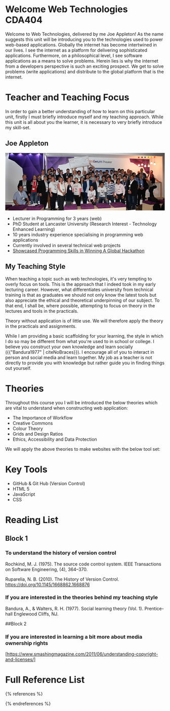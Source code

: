 
# Welcome Web Technologies CDA404
Welcome to Web Technologies, delivered by me Joe Appleton! As the name suggests this unit will be introducing you to the technologies used to power web-based applications. 
Globally the internet has become intertwined in our lives. I see the internet as a platform for delivering sophisticated applications. Furthermore, on a philosophical level, I see software applications as a means to solve problems.  Herein lies is why the internet from a developers perspective is such an exciting prospect. We get to solve problems (write applications) and distribute to the global platform that is the internet.
  
  
# Teacher and Teaching Focus 

In order to gain a better understanding of how to learn on this particular unit, firstly I must briefly introduce myself and my teaching approach. While this unit is all about you the learner,  it is necessary to very briefly introduce my skill-set.
 
## Joe Appleton 
![assets/joe_appleton_hack.jpg](assets/joe_appleton_hack.jpg)
- Lecturer in Programming  for 3 years (web)
- PhD Student at Lancaster University (Research Interest - Technology Enhanced Learning)
- 10 years industry experience specialising in programming web applications
- Currently involved in several technical web projects
- [Showcased Programming Skills in Winning A Global Hackathon](https://www.solent.ac.uk/news/school-of-media-arts-and-technology/2017/computing-team-take-first-place-in-international-programming-competition)
 
## My Teaching Style 

When teaching a topic such as web technologies, it's very tempting to overly focus on tools. This is the approach that I indeed took in my early lecturing career. However, what differentiates university from technical training is that as graduates we should not only know the latest tools but also appreciate the ethical and theoretical underpinning of our subject. To that end, I shall be, where possible, attempting to focus on theory in the lectures and tools in the practicals. 

Theory without application is of little use. We will therefore apply the theory in the practicals and assignments. 

While I am providing a basic scaffolding for your learning, the style in which I do so may be different from what you're used to in school or college. I believe you construct your own knowledge and learn socially ({{"Bandura1977" | citeNoBraces}}). I encourage all of you to interact in person and social media and learn together. My job as a teacher is not directly to provide you with knowledge but rather guide you in finding things out yourself. 


# Theories 

Throughout this course you I will be introduced the below theories which are vital to understand when constructing web application:

- The Importance of Workflow 
- Creative Commons 
- Colour Theory  
- Grids and Design Ratios 
- Ethics, Accessibility and Data Protection 

We will apply the above theories to make websites with the below tool set:

# Key Tools 

- GitHub & Git Hub  (Version Control)
- HTML 5
- JavaScript 
- CSS



# Reading List 

## Block 1 

### To understand the history of version control 
Rochkind, M. J. (1975). The source code control system. IEEE Transactions on Software Engineering, (4), 364–370.

Ruparelia, N. B. (2010). The History of Version Control. https://doi.org/10.1145/1668862.1668876

### If you are interested in the theories behind my teaching style

Bandura, A., & Walters, R. H. (1977). Social learning theory (Vol. 1). Prentice-hall Englewood Cliffs, NJ.

##Block 2

### If you are interested in learning a bit more about media ownership rights 

[https://www.smashingmagazine.com/2011/06/understanding-copyright-and-licenses/]


# Full Reference List
{% references %}

{% endreferences %}
